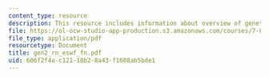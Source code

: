 ```yaml
---
content_type: resource
description: This resource includes information about overview of genetics module.
file: https://ol-ocw-studio-app-production.s3.amazonaws.com/courses/7-02-experimental-biology-communication-spring-2005/606f2f4ac12118b28a43f1608ab5bde1_gen2_rn_eswf_fn.pdf
file_type: application/pdf
resourcetype: Document
title: gen2_rn_eswf_fn.pdf
uid: 606f2f4a-c121-18b2-8a43-f1608ab5bde1
---
```

